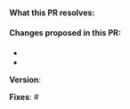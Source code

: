 
#### What this PR resolves:


#### Changes proposed in this PR:

-
-


**Version**: 

**Fixes**: #

